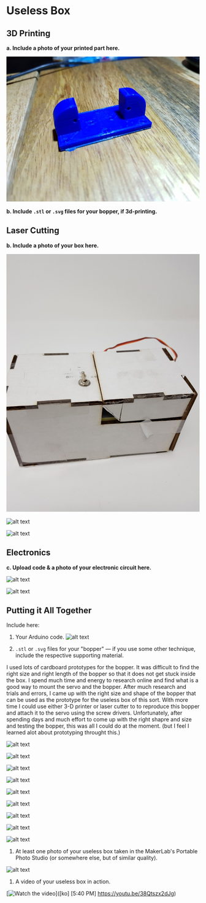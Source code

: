 # Useless Box

## 3D Printing

**a. Include a photo of your printed part here.**


![alt text](https://github.com/contactkoh/IDD-Fa18-Lab5/blob/master/servoMount.jpg)


**b. Include `.stl` or `.svg` files for your bopper, if 3d-printing.**



## Laser Cutting

**b. Include a photo of your box here.**

![alt text](https://github.com/contactkoh/IDD-Fa18-Lab5/blob/master/photoStudio1.jpg)


![alt text](https://github.com/contactkoh/IDD-Fa18-Lab5/blob/print1.jpg)

![alt text](https://github.com/contactkoh/IDD-Fa18-Lab5/blob/print2.jpg)



## Electronics

**c. Upload code & a photo of your electronic circuit here.**

![alt text](https://github.com/contactkoh/IDD-Fa18-Lab5/blob/UselessBox.ino)


![alt text](https://github.com/contactkoh/IDD-Fa18-Lab5/blob/electronics1.jpg)


## Putting it All Together

Include here:
1. Your Arduino code.
![alt text](https://github.com/contactkoh/IDD-Fa18-Lab5/blob/UselessBox.ino)


1. `.stl` or `.svg` files for your "bopper" — if you use some other technique, include the respective supporting material.

I used lots of cardboard prototypes for the bopper. It was difficult to find the right size and right length of the bopper so that it does not get stuck inside the box.  I spend much time and energy to research online and find what is a good way to mount the servo and the bopper. After much research and trials and errors, I came up with the right size and shape of the bopper that can be used as the prototype for the useless box of this sort. With more time I could use either 3-D printer or laser cutter to to reproduce this bopper and attach it to the servo using the screw drivers.  Unfortunately, after spending days and much effort to come up with the right shapre and size and testing the bopper, this was all I could do at the moment. (but I feel I learned alot about prototyping throught this.) 

![alt text](https://github.com/contactkoh/IDD-Fa18-Lab5/blob/box1.jpg)

![alt text](https://github.com/contactkoh/IDD-Fa18-Lab5/blob/box2.jpg)

![alt text](https://github.com/contactkoh/IDD-Fa18-Lab5/blob/box3.jpg)

![alt text](https://github.com/contactkoh/IDD-Fa18-Lab5/blob/box4.jpg)

![alt text](https://github.com/contactkoh/IDD-Fa18-Lab5/blob/box5.jpg)

![alt text](https://github.com/contactkoh/IDD-Fa18-Lab5/blob/box6.jpg)

![alt text](https://github.com/contactkoh/IDD-Fa18-Lab5/blob/box7.jpg)

![alt text](https://github.com/contactkoh/IDD-Fa18-Lab5/blob/box8.jpg)

![alt text](https://github.com/contactkoh/IDD-Fa18-Lab5/blob/box9.jpg)



1. At least one photo of your useless box taken in the MakerLab's Portable Photo Studio (or somewhere else, but of similar quality).

![alt text](https://github.com/contactkoh/IDD-Fa18-Lab5/blob/photoStudio1.jpg)

1. A video of your useless box in action.

[![Watch the video](https://img.youtube.com/vi/38Qtszx2dJg/0.jpg)]([ko] [5:40 PM] https://youtu.be/38Qtszx2dJg)
